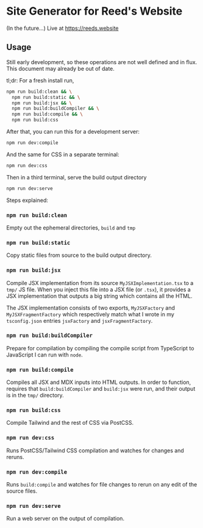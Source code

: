 # Site Generator for Reed's Website

(In the future...) Live at https://reeds.website

## Usage

Still early development, so these operations are not well defined and in flux. This document may already be out of date. 

tl;dr: For a fresh install run, 

```sh
npm run build:clean && \
  npm run build:static && \
  npm run build:jsx && \
  npm run build:buildCompiler && \
  npm run build:compile && \
  npm run build:css
```

After that, you can run this for a development server:


```sh
npm run dev:compile
```

And the same for CSS in a separate terminal:

```sh
npm run dev:css
```

Then in a third terminal, serve the build output directory

```sh
npm run dev:serve
```

Steps explained:

### `npm run build:clean`

Empty out the ephemeral directories, `build` and `tmp`

### `npm run build:static`

Copy static files from source to the build output directory.

### `npm run build:jsx` 

Compile JSX implementation from its source `MyJSXImplementation.tsx` to a `tmp/` JS file. When you inject this file into a JSX file (or `.tsx`), it provides a JSX implementation that outputs a big string which contains all the HTML.

The JSX implementation consists of two exports, `MyJSXFactory` and `MyJSXFragmentFactory` which respectively match what I wrote in my `tsconfig.json` entries `jsxFactory` and `jsxFragmentFactory`.

### `npm run build:buildCompiler` 

Prepare for compilation by compiling the compile script from TypeScript to JavaScript I can run with `node`.

### `npm run build:compile`

Compiles all JSX and MDX inputs into HTML outputs. In order to function,
requires that  `build:buildCompiler` and `build:jsx` were run, and their output
is in the `tmp/` directory.

### `npm run build:css`

Compile Tailwind and the rest of CSS via PostCSS.

### `npm run dev:css`

Runs PostCSS/Tailwind CSS compilation and watches for changes and reruns.

### `npm run dev:compile`

Runs `build:compile` and watches for file changes to rerun on any edit of the 
source files.

### `npm run dev:serve`

Run a web server on the output of compilation.
